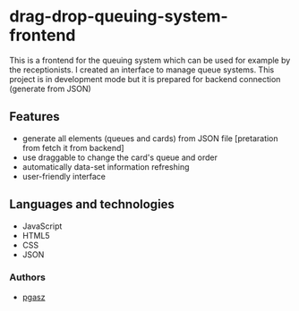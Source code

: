 # drag-drop-queuing-system-frontend
This is a frontend for the queuing system which can be used for example by the receptionists. I created an interface to manage queue systems. This project is in development mode but it is  prepared for backend connection (generate from JSON)

## Features
- generate all elements (queues and cards) from JSON file [pretaration from fetch it from backend]
- use draggable to change the card's queue and order
- automatically data-set information refreshing
- user-friendly interface

## Languages and technologies
- JavaScript
- HTML5
- CSS
- JSON

### Authors
- [pgasz](https://github.com/pgasz "pgasz")
